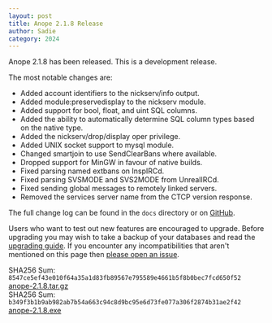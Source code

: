 ```yaml
---
layout: post
title: Anope 2.1.8 Release
author: Sadie
category: 2024
---
```


Anope 2.1.8 has been released. This is a development release.

The most notable changes are:

- Added account identifiers to the nickserv/info output.
- Added module:preservedisplay to the nickserv module.
- Added support for bool, float, and uint SQL columns.
- Added the ability to automatically determine SQL column types based on the native type.
- Added the nickserv/drop/display oper privilege.
- Added UNIX socket support to mysql module.
- Changed smartjoin to use SendClearBans where available.
- Dropped support for MinGW in favour of native builds.
- Fixed parsing named extbans on InspIRCd.
- Fixed parsing SVSMODE and SVS2MODE from UnrealIRCd.
- Fixed sending global messages to remotely linked servers.
- Removed the services server name from the CTCP version response.

The full change log can be found in the `docs` directory or on [GitHub](https://github.com/anope/anope/compare/2.1.7...2.1.8).

Users who want to test out new features are encouraged to upgrade. Before upgrading you may wish to take a backup of your databases and read the [upgrading guide](/upgrading.html). If you encounter any incompatibilities that aren't mentioned on this page then [please open an issue](https://github.com/anope/website/issues/new).

SHA256 Sum: `8547ce5ef43e010f64a35a1d83fb89567e795589e4661b5f8b0bec7fcd650f52` [anope-2.1.8.tar.gz](https://github.com/anope/anope/archive/refs/tags/2.1.8.tar.gz)
\
SHA256 Sum: `b349f3b1b9ab982ab7b54a663c94c8d9bc95e6d73fe077a306f2874b31ae2f42` [anope-2.1.8.exe](https://github.com/anope/anope/releases/download/2.1.8/anope-2.1.8.exe)
